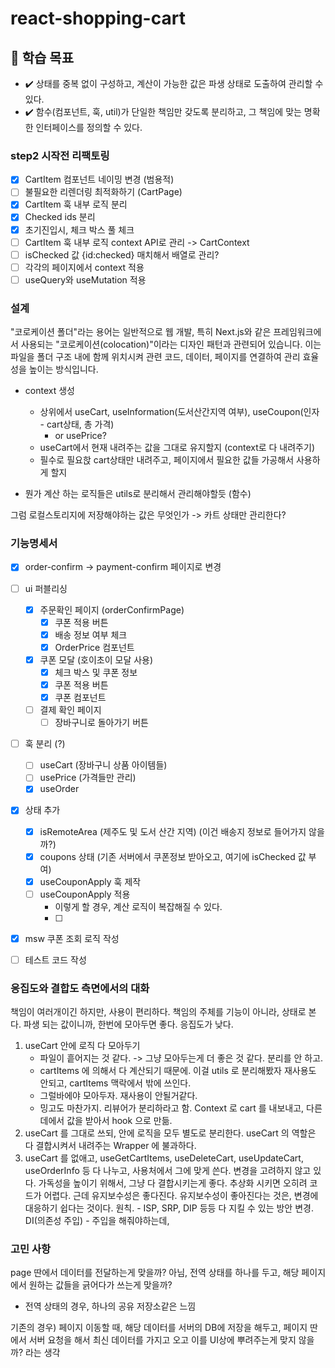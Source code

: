 # react-shopping-cart

## 📍 학습 목표

- ✔️ 상태를 중복 없이 구성하고, 계산이 가능한 값은 파생 상태로 도출하여 관리할 수 있다.
- ✔️ 함수(컴포넌트, 훅, util)가 단일한 책임만 갖도록 분리하고, 그 책임에 맞는 명확한 인터페이스를 정의할 수 있다.

### step2 시작전 리팩토링

- [x] CartItem 컴포넌트 네이밍 변경 (범용적)
- [ ] 불필요한 리렌더링 최적화하기 (CartPage)
- [x] CartItem 훅 내부 로직 분리
- [x] Checked ids 분리
- [x] 초기진입시, 체크 박스 풀 체크
- [ ] CartItem 훅 내부 로직 context API로 관리 -> CartContext
- [ ] isChecked 값 {id:checked} 매치해서 배열로 관리?
- [ ] 각각의 페이지에서 context 적용
- [ ] useQuery와 useMutation 적용

### 설계

"코로케이션 폴더"라는 용어는 일반적으로 웹 개발, 특히 Next.js와 같은 프레임워크에서 사용되는 "코로케이션(colocation)"이라는 디자인 패턴과 관련되어 있습니다. 이는 파일을 폴더 구조 내에 함께 위치시켜 관련 코드, 데이터, 페이지를 연결하여 관리 효율성을 높이는 방식입니다.

- context 생성

  - 상위에서 useCart, useInformation(도서산간지역 여부), useCoupon(인자 - cart상태, 총 가격)
    - or usePrice?
  - useCart에서 현재 내려주는 값을 그대로 유지할지 (context로 다 내려주기)
  - 필수로 필요핝 cart상태만 내려주고, 페이지에서 필요한 값들 가공해서 사용하게 할지

- 뭔가 계산 하는 로직들은 utils로 분리해서 관리해야할듯 (함수)

그럼 로컬스토리지에 저장해야하는 값은 무엇인가 -> 카트 상태만 관리한다?

### 기능명세서

- [x] order-confirm -> payment-confirm 페이지로 변경

- [ ] ui 퍼블리싱
  - [x] 주문확인 페이지 (orderConfirmPage)
    - [x] 쿠폰 적용 버튼
    - [x] 배송 정보 여부 체크
    - [x] OrderPrice 컴포넌트
  - [x] 쿠폰 모달 (호이초이 모달 사용)
    - [x] 체크 박스 및 쿠폰 정보
    - [x] 쿠폰 적용 버튼
    - [x] 쿠폰 컴포넌트
  - [ ] 결제 확인 페이지
    - [ ] 장바구니로 돌아가기 버튼
- [ ] 훅 분리 (?)
  - [ ] useCart (장바구니 상품 아이템들)
  - [ ] usePrice (가격들만 관리)
  - [x] useOrder
- [x] 상태 추가
  - [x] isRemoteArea (제주도 및 도서 산간 지역) (이건 배송지 정보로 들어가지 않을까?)
  - [x] coupons 상태 (기존 서버에서 쿠폰정보 받아오고, 여기에 isChecked 값 부여)
  - [x] useCouponApply 훅 제작
  - [ ] useCouponApply 적용
    - 이렇게 할 경우, 계산 로직이 복잡해질 수 있다.
    - [ ]
- [x] msw 쿠폰 조회 로직 작성
- [ ] 테스트 코드 작성

### 응집도와 결합도 측면에서의 대화

책임이 여러개이긴 하지만, 사용이 편리하다.
책임의 주체를 기능이 아니라, 상태로 본다.
파생 되는 값이니까, 한번에 모아두면 좋다.
응집도가 낮다.

1. useCart 안에 로직 다 모아두기
   - 파일이 흩어지는 것 같다. -> 그냥 모아두는게 더 좋은 것 같다. 분리를 안 하고.
   - cartItems 에 의해서 다 계산되기 때문에. 이걸 utils 로 분리해봤자 재사용도 안되고, cartItems 맥락에서 밖에 쓰인다.
   - 그럴바에야 모아두자. 재사용이 안될거같다.
   - 밍고도 마찬가지. 리뷰어가 분리하라고 함. Context 로 cart 를 내보내고, 다른 데에서 값을 받아서 hook 으로 만듦.
2. useCart 를 그대로 쓰되, 안에 로직을 모두 별도로 분리한다. useCart 의 역할은 다 결합시켜서 내려주는 Wrapper 에 불과하다.
3. useCart 를 없애고, useGetCartItems, useDeleteCart, useUpdateCart, useOrderInfo 등 다 나누고, 사용처에서 그에 맞게 쓴다.
   변경을 고려하지 않고 있다.
   가독성을 높이기 위해서, 그냥 다 결합시키는게 좋다. 추상화 시키면 오히려 코드가 어렵다. 근데 유지보수성은 좋다진다.
   유지보수성이 좋아진다는 것은, 변경에 대응하기 쉽다는 것이다.
   원칙. - ISP, SRP, DIP 등등 다 지킬 수 있는 방안
   변경.
   DI(의존성 주입) - 주입을 해줘야하는데,

### 고민 사항

page 딴에서 데이터를 전달하는게 맞을까?
아님, 전역 상태를 하나를 두고, 해당 페이지에서 원하는 값들을 긁어다가 쓰는게 맞을까?

- 전역 상태의 경우, 하나의 공유 저장소같은 느낌

기존의 경우) 페이지 이동할 때, 해당 데이터를 서버의 DB에 저장을 해두고, 페이지 딴에서 서버 요청을 해서 최신 데이터를 가지고 오고 이를 UI상에 뿌려주는게 맞지 않을까? 라는 생각
